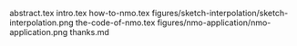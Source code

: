 abstract.tex
intro.tex
how-to-nmo.tex
figures/sketch-interpolation/sketch-interpolation.png
the-code-of-nmo.tex
figures/nmo-application/nmo-application.png
thanks.md
